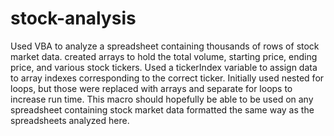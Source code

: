 # stock-analysis
Used VBA to analyze a spreadsheet containing thousands of rows of stock market data. created arrays to hold the total volume, starting price, ending price, and various stock tickers. Used a tickerIndex variable to assign data to array indexes corresponding to the correct ticker. Initially used nested for loops, but those were replaced with arrays and separate for loops to increase run time. This macro should hopefully be able to be used on any spreadsheet containing stock market data formatted the same way as the spreadsheets analyzed here.
